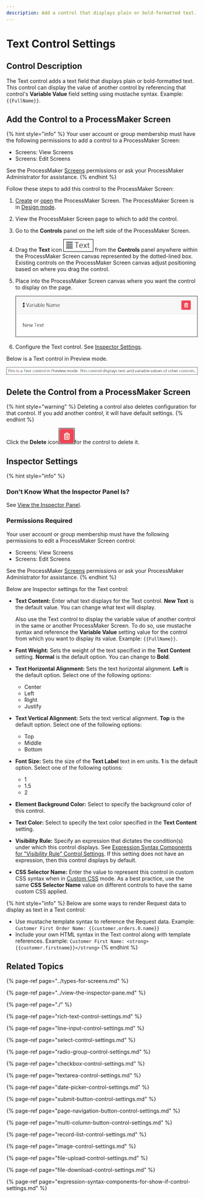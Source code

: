 ```yaml
---
description: Add a control that displays plain or bold-formatted text.
---
```


# Text Control Settings

## Control Description

The Text control adds a text field that displays plain or bold-formatted text. This control can display the value of another control by referencing that control's **Variable Value** field setting using mustache syntax. Example: `{{FullName}}`.

## Add the Control to a ProcessMaker Screen

{% hint style="info" %}
Your user account or group membership must have the following permissions to add a control to a ProcessMaker Screen:

* Screens: View Screens
* Screens: Edit Screens

See the ProcessMaker [Screens](../../../../processmaker-administration/permission-descriptions-for-users-and-groups.md#screens) permissions or ask your ProcessMaker Administrator for assistance.
{% endhint %}

Follow these steps to add this control to the ProcessMaker Screen:

1. [Create](../../manage-forms/create-a-new-form.md) or [open](../../manage-forms/view-all-forms.md) the ProcessMaker Screen. The ProcessMaker Screen is in [Design mode](../screens-builder-modes.md#editor-mode).
2. View the ProcessMaker Screen page to which to add the control.
3. Go to the **Controls** panel on the left side of the ProcessMaker Screen.
4. Drag the **Text** icon ![](../../../../.gitbook/assets/text-control-screens-builder-processes.png) from the **Controls** panel anywhere within the ProcessMaker Screen canvas represented by the dotted-lined box. Existing controls on the ProcessMaker Screen canvas adjust positioning based on where you drag the control.
5. Place into the ProcessMaker Screen canvas where you want the control to display on the page.   

   ![](../../../../.gitbook/assets/text-control-placed-screens-builder-processes.png)

6. Configure the Text control. See [Inspector Settings](text-control-settings.md#inspector-settings).

Below is a Text control in Preview mode.

![Text control in Preview mode](../../../../.gitbook/assets/text-control-preview-screens-builder-processes.png)

## Delete the Control from a ProcessMaker Screen

{% hint style="warning" %}
Deleting a control also deletes configuration for that control. If you add another control, it will have default settings.
{% endhint %}

Click the **Delete** icon![](../../../../.gitbook/assets/delete-screen-control-screens-builder-processes.png)for the control to delete it.

## Inspector Settings

{% hint style="info" %}
### Don't Know What the Inspector Panel Is?

See [View the Inspector Panel](../view-the-inspector-pane.md).

### Permissions Required

Your user account or group membership must have the following permissions to edit a ProcessMaker Screen control:

* Screens: View Screens
* Screens: Edit Screens

See the ProcessMaker [Screens](../../../../processmaker-administration/permission-descriptions-for-users-and-groups.md#screens) permissions or ask your ProcessMaker Administrator for assistance.
{% endhint %}

Below are Inspector settings for the Text control:

* **Text Content:** Enter what text displays for the Text control. **New Text** is the default value. You can change what text will display.

  Also use the Text control to display the variable value of another control in the same or another ProcessMaker Screen. To do so, use mustache syntax and reference the **Variable Value** setting value for the control from which you want to display its value. Example: `{{FullName}}`.

* **Font Weight:** Sets the weight of the text specified in the **Text Content** setting. **Normal** is the default option. You can change to **Bold**.
* **Text Horizontal Alignment:** Sets the text horizontal alignment. **Left** is the default option. Select one of the following options:
  * Center
  * Left
  * Right
  * Justify
* **Text Vertical Alignment:** Sets the text vertical alignment. **Top** is the default option. Select one of the following options:
  * Top
  * Middle
  * Bottom
* **Font Size:** Sets the size of the **Text Label** text in em units. **1** is the default option. Select one of the following options:
  * 1
  * 1.5
  * 2
* **Element Background Color:** Select to specify the background color of this control.
* **Text Color:** Select to specify the text color specified in the **Text Content** setting.
* **Visibility Rule:** Specify an expression that dictates the condition\(s\) under which this control displays. See [Expression Syntax Components for "Visibility Rule" Control Settings](expression-syntax-components-for-show-if-control-settings.md#expression-syntax-components-for-show-if-control-settings). If this setting does not have an expression, then this control displays by default.
* **CSS Selector Name:** Enter the value to represent this control in custom CSS syntax when in [Custom CSS](../add-custom-css-to-a-screen.md#add-custom-css-to-a-processmaker-screen) mode. As a best practice, use the same **CSS Selector Name** value on different controls to have the same custom CSS applied.

{% hint style="info" %}
Below are some ways to render Request data to display as text in a Text control:

* Use mustache template syntax to reference the Request data. Example: `Customer First Order Name: {{customer.orders.0.name}}`
* Include your own HTML syntax in the Text control along with template references. Example: `Customer First Name: <strong>{{customer.firstname}}</strong>`
{% endhint %}

## Related Topics

{% page-ref page="../types-for-screens.md" %}

{% page-ref page="../view-the-inspector-pane.md" %}

{% page-ref page="./" %}

{% page-ref page="rich-text-control-settings.md" %}

{% page-ref page="line-input-control-settings.md" %}

{% page-ref page="select-control-settings.md" %}

{% page-ref page="radio-group-control-settings.md" %}

{% page-ref page="checkbox-control-settings.md" %}

{% page-ref page="textarea-control-settings.md" %}

{% page-ref page="date-picker-control-settings.md" %}

{% page-ref page="submit-button-control-settings.md" %}

{% page-ref page="page-navigation-button-control-settings.md" %}

{% page-ref page="multi-column-button-control-settings.md" %}

{% page-ref page="record-list-control-settings.md" %}

{% page-ref page="image-control-settings.md" %}

{% page-ref page="file-upload-control-settings.md" %}

{% page-ref page="file-download-control-settings.md" %}

{% page-ref page="expression-syntax-components-for-show-if-control-settings.md" %}

